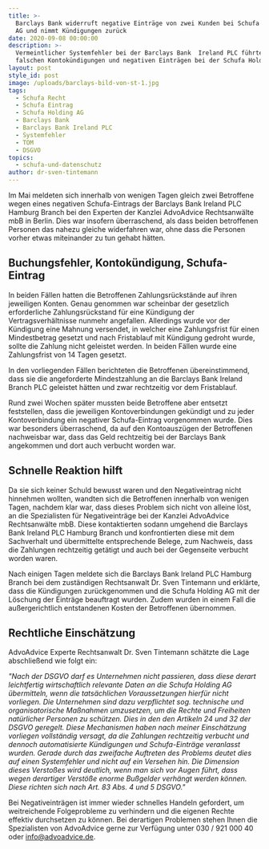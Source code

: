 ```yaml
---
title: >-
  Barclays Bank widerruft negative Einträge von zwei Kunden bei Schufa Holding
  AG und nimmt Kündigungen zurück
date: 2020-09-08 00:00:00
description: >-
  Vermeintlicher Systemfehler bei der Barclays Bank  Ireland PLC führte zu
  falschen Kontokündigungen und negativen Einträgen bei der Schufa Holding AG.
layout: post
style_id: post
image: /uploads/barclays-bild-von-st-1.jpg
tags:
  - Schufa Recht
  - Schufa Eintrag
  - Schufa Holding AG
  - Barclays Bank
  - Barclays Bank Ireland PLC
  - Systemfehler
  - TOM
  - DSGVO
topics:
  - schufa-und-datenschutz
author: dr-sven-tintemann
---
```


Im Mai meldeten sich innerhalb von wenigen Tagen gleich zwei Betroffene wegen eines negativen Schufa-Eintrags der Barclays Bank Ireland PLC Hamburg Branch bei den Experten der Kanzlei AdvoAdvice Rechtsanwälte mbB in Berlin. Dies war insofern überraschend, als dass beiden betroffenen Personen das nahezu gleiche widerfahren war, ohne dass die Personen vorher etwas miteinander zu tun gehabt hätten.&nbsp;

## Buchungsfehler, Kontokündigung, Schufa-Eintrag

In beiden Fällen hatten die Betroffenen Zahlungsrückstände auf ihren jeweiligen Konten. Genau genommen war scheinbar der gesetzlich erforderliche Zahlungsrückstand für eine Kündigung der Vertragsverhältnisse nunmehr angefallen. Allerdings wurde vor der Kündigung eine Mahnung versendet, in welcher eine Zahlungsfrist für einen Mindestbetrag gesetzt und nach Fristablauf mit Kündigung gedroht wurde, sollte die Zahlung nicht geleistet werden. In beiden Fällen wurde eine Zahlungsfrist von 14 Tagen gesetzt.&nbsp;

In den vorliegenden Fällen berichteten die Betroffenen übereinstimmend, dass sie die angeforderte Mindestzahlung an die Barclays Bank Ireland Branch PLC geleistet hätten und zwar rechtzeitig vor dem Fristablauf.&nbsp;

Rund zwei Wochen später mussten beide Betroffene aber entsetzt feststellen, dass die jeweiligen Kontoverbindungen gekündigt und zu jeder Kontoverbindung ein negativer Schufa-Eintrag vorgenommen wurde. Dies war besonders überraschend, da auf den Kontoauszügen der Betroffenen nachweisbar war, dass das Geld rechtzeitig bei der Barclays Bank angekommen und dort auch verbucht worden war.&nbsp;

## Schnelle Reaktion hilft

Da sie sich keiner Schuld bewusst waren und den Negativeintrag nicht hinnehmen wollten, wandten sich die Betroffenen innerhalb von wenigen Tagen, nachdem klar war, dass dieses Problem sich nicht von alleine löst, an die Spezialisten für Negativeinträge bei der Kanzlei AdvoAdvice Rechtsanwälte mbB. Diese kontaktierten sodann umgehend die Barclays Bank Ireland PLC Hamburg Branch und konfrontierten diese mit dem Sachverhalt und übermittelte entsprechende Belege, zum Nachweis, dass die Zahlungen rechtzeitig getätigt und auch bei der Gegenseite verbucht worden waren.&nbsp;

Nach einigen Tagen meldete sich die Barclays Bank Ireland PLC Hamburg Branch bei dem zuständigen Rechtsanwalt Dr. Sven Tintemann und erklärte, dass die Kündigungen zurückgenommen und die Schufa Holding AG mit der Löschung der Einträge beauftragt wurden. Zudem wurden in einem Fall die au&szlig;ergerichtlich entstandenen Kosten der Betroffenen übernommen.&nbsp;

## Rechtliche Einschätzung

AdvoAdvice Experte Rechtsanwalt Dr. Sven Tintemann schätzte die Lage abschlie&szlig;end wie folgt ein:

*"Nach der DSGVO darf es Unternehmen nicht passieren, dass diese derart leichtfertig wirtschaftlich relevante Daten an die Schufa Holding AG übermitteln, wenn die tatsächlichen Voraussetzungen hierfür nicht vorliegen. Die Unternehmen sind dazu verpflichtet sog. technische und organisatorische Ma&szlig;nahmen umzusetzen, um die Rechte und Freiheiten natürlicher Personen zu schützen. Dies in den den Artikeln 24 und 32 der DSGVO geregelt. Diese Mechanismen haben nach meiner Einschätzung vorliegen vollständig versagt, da die Zahlungen rechtzeitig verbucht und dennoch automatisierte Kündigungen und Schufa-Einträge veranlasst wurden. Gerade durch das zweifache Auftreten des Problems deutet dies auf einen Systemfehler und nicht auf ein Versehen hin. Die Dimension dieses Versto&szlig;es wird deutlich, wenn man sich vor Augen führt, dass wegen derartiger Verstö&szlig;e enorme Bu&szlig;gelder verhängt werden können. Diese richten sich nach Art. 83 Abs. 4 und 5 DSGVO."*

Bei Negativeinträgen ist immer wieder schnelles Handeln gefordert, um weitreichende Folgeprobleme zu verhindern und die eigenen Rechte effektiv durchsetzen zu können. Bei derartigen Problemen stehen Ihnen die Spezialisten von AdvoAdvice gerne zur Verfügung unter 030 / 921 000 40 oder info@advoadvice.de.